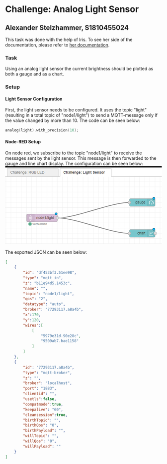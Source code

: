# Challenge: Analog Light Sensor
## Alexander Stelzhammer, S1810455024

This task was done with the help of Iris. To see her side of the documentation, please refer to [her documentation](../../../../Lecture%20Iris/Lecture%202/ReadMe.md#Analog%20Light%20Sensor).

### Task
Using an analog light sensor the current brightness should be plotted as both a gauge and as a chart.

### Setup
#### Light Sensor Configuration 
First, the light sensor needs to be configured. It uses the topic "light" (resulting in a total topic of "node1/light") to send a MQTT-message only if the value changed by more than 10.
The code can be seen below:
```c++
analog(light).with_precision(10);
```


#### Node-RED Setup
On node red, we subscribe to the topic "node1/light" to receive the messages sent by the light sensor. This message is then forwarded to the gauge and line chart display.
The configuration can be seen below:
![node_red_setup]

The exported JSON can be seen below:
```json
[
    {
        "id": "df453bf3.51ee98",
        "type": "mqtt in",
        "z": "b11e94d5.1453c",
        "name": "",
        "topic": "node1/light",
        "qos": "2",
        "datatype": "auto",
        "broker": "77293117.a8a4b",
        "x":170,
        "y":120,
        "wires":[
            [
                "5979e31d.90e28c",
                "9509ab7.bae1158"
            ]
        ]
    },
    {
        "id": "77293117.a8a4b",
        "type": "mqtt-broker",
        "z": "",
        "broker": "localhost",
        "port": "1883",
        "clientid": "",
        "usetls":false,
        "compatmode":true,
        "keepalive": "60",
        "cleansession":true,
        "birthTopic": "",
        "birthQos": "0",
        "birthPayload": "",
        "willTopic": "",
        "willQos": "0",
        "willPayload": ""
    }
]
```

[node_red_setup]: ./Challenge_LightSensor_NodeRED.PNG
